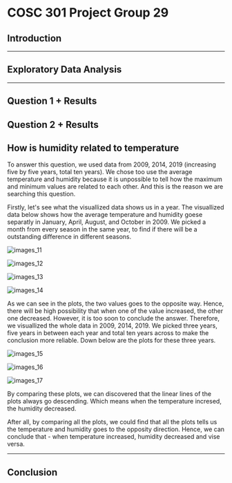 # COSC 301 Project Group 29

## Introduction


---

## Exploratory Data Analysis



---

## Question 1 + Results



## Question 2 + Results



## **How is humidity related to temperature**
To answer this question, we used data from 2009, 2014, 2019 (increasing five by five years, total ten years). We chose too use the average temperature and humidity because it is unpossible to tell how the maximum and minimum values are related to each other. And this is the reason we are searching this question.

Firstly, let's see what the visuallized data shows us in a year. The visuallized data below shows how the average temperature and humidity goese separatly in January, April, August, and October in 2009. We picked a month from every season in the same year, to find if there will be a outstanding difference in different seasons. 

![images_11](./images/January%20Daily%20Average%20Temperature%20and%20Humidity_2009.png)

![images_12](./images/April%20Daily%20Average%20Temperature%20and%20Humidity_2009.png)


![images_13](./images/August%20Daily%20Average%20Temperature%20and%20Humidity_2009.png)

![images_14](./images/October%20Daily%20Average%20Temperature%20and%20Humidity_2009.png)

As we can see in the plots, the two values goes to the opposite way. Hence, there will be high possibility that when one of the value increased, the other one decreased. However, it is too soon to conclude the answer. Therefore, we visuallized the whole data in 2009, 2014, 2019. We picked three years, five years in between each year and total ten years across to make the conclusion more reliable. Down below are the plots for these three years.

![images_15](./images/Average%20Temperature%20vs.%20average%20humidity_2009.png)

![images_16](./images/Average%20Temperature%20vs.%20average%20humidity_2014.png)

![images_17](./images/Average%20Temperature%20vs.%20average%20humidity_2019.png)

By comparing these plots, we can discovered that the linear lines of the plots always go descending. Which means when the temperature incresed, the humidity decreased.

After all, by comparing all the plots, we could find that all the plots tells us the temperature and humidity goes to the opposity direction. Hence, we can conclude that - when temperature increased, humidity decreased and vise versa.

---

## Conclusion